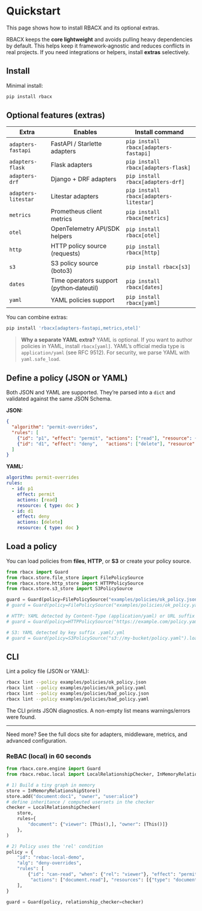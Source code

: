 # Quickstart

This page shows how to install RBACX and its optional extras.

RBACX keeps the **core lightweight** and avoids pulling heavy dependencies by default.
This helps keep it framework‑agnostic and reduces conflicts in real projects.
If you need integrations or helpers, install **extras** selectively.

## Install

Minimal install:

```bash
pip install rbacx
```

## Optional features (extras)

| Extra              | Enables                                         | Install command                            |
|--------------------|--------------------------------------------------|--------------------------------------------|
| `adapters-fastapi` | FastAPI / Starlette adapters                     | `pip install rbacx[adapters-fastapi]`      |
| `adapters-flask`   | Flask adapters                                   | `pip install rbacx[adapters-flask]`        |
| `adapters-drf`     | Django + DRF adapters                            | `pip install rbacx[adapters-drf]`          |
| `adapters-litestar`| Litestar adapters                                | `pip install rbacx[adapters-litestar]`     |
| `metrics`          | Prometheus client metrics                        | `pip install rbacx[metrics]`               |
| `otel`             | OpenTelemetry API/SDK helpers                    | `pip install rbacx[otel]`                  |
| `http`             | HTTP policy source (requests)                    | `pip install rbacx[http]`                  |
| `s3`               | S3 policy source (boto3)                         | `pip install rbacx[s3]`                    |
| `dates`            | Time operators support (python‑dateutil)         | `pip install rbacx[dates]`                 |
| `yaml`             | YAML policies support                            | `pip install rbacx[yaml]`                  |


You can combine extras:

```bash
pip install 'rbacx[adapters-fastapi,metrics,otel]'
```

> **Why a separate YAML extra?**
> YAML is optional. If you want to author policies in YAML, install `rbacx[yaml]`.
> YAML’s official media type is `application/yaml` (see RFC 9512). For security, we parse YAML with `yaml.safe_load`.

## Define a policy (JSON or YAML)

Both JSON and YAML are supported. They’re parsed into a `dict` and validated against the same JSON Schema.

**JSON:**

```json
{
  "algorithm": "permit-overrides",
  "rules": [
    {"id": "p1", "effect": "permit", "actions": ["read"], "resource": {"type": "doc"}},
    {"id": "d1", "effect": "deny",   "actions": ["delete"], "resource": {"type": "doc"}}
  ]
}
```

**YAML:**

```yaml
algorithm: permit-overrides
rules:
  - id: p1
    effect: permit
    actions: [read]
    resource: { type: doc }
  - id: d1
    effect: deny
    actions: [delete]
    resource: { type: doc }
```

## Load a policy

You can load policies from **files**, **HTTP**, or **S3** or create your policy source.

```python
from rbacx import Guard
from rbacx.store.file_store import FilePolicySource
from rbacx.store.http_store import HTTPPolicySource
from rbacx.store.s3_store import S3PolicySource

guard = Guard(policy=FilePolicySource("examples/policies/ok_policy.json").load())
# guard = Guard(policy=FilePolicySource("examples/policies/ok_policy.yaml").load())  # requires rbacx[yaml]

# HTTP: YAML detected by Content-Type (application/yaml) or URL suffix .yaml/.yml
# guard = Guard(policy=HTTPPolicySource("https://example.com/policy.yaml").load())

# S3: YAML detected by key suffix .yaml/.yml
# guard = Guard(policy=S3PolicySource("s3://my-bucket/policy.yaml").load())
```

## CLI

Lint a policy file (JSON or YAML):

```bash
rbacx lint --policy examples/policies/ok_policy.json
rbacx lint --policy examples/policies/ok_policy.yaml
rbacx lint --policy examples/policies/bad_policy.json
rbacx lint --policy examples/policies/bad_policy.yaml
```

The CLI prints JSON diagnostics. A non-empty list means warnings/errors were found.

---
Need more? See the full docs site for adapters, middleware, metrics, and advanced configuration.


### ReBAC (local) in 60 seconds

```python
from rbacx.core.engine import Guard
from rbacx.rebac.local import LocalRelationshipChecker, InMemoryRelationshipStore, This

# 1) Build a tiny graph in memory
store = InMemoryRelationshipStore()
store.add("document:doc1", "owner", "user:alice")
# define inheritance / computed usersets in the checker
checker = LocalRelationshipChecker(
    store,
    rules={
        "document": {"viewer": [This(),], "owner": [This()]}
    },
)

# 2) Policy uses the 'rel' condition
policy = {
    "id": "rebac-local-demo",
    "alg": "deny-overrides",
    "rules": [
        {"id": "can-read", "when": {"rel": "viewer"}, "effect": "permit",
         "actions": ["document.read"], "resources": [{"type": "document"}]}
    ],
}

guard = Guard(policy, relationship_checker=checker)
```
